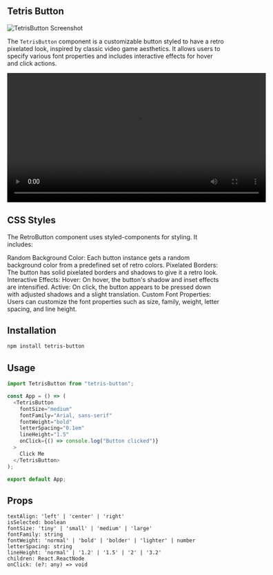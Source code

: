 ## Tetris Button

![TetrisButton Screenshot](https://images.ctfassets.net/d9vefg82sy0n/1qmaAAwp6NUpozEgmPbtQ9/5295e42b41433ad0d84fc36546b01507/Screenshot_2024-07-23_173556.png)

The `TetrisButton` component is a customizable button styled to have a retro pixelated look, inspired by classic video game aesthetics. It allows users to specify various font properties and includes interactive effects for hover and click actions.

<video width="600" controls>
  <source src="https://videos.ctfassets.net/d9vefg82sy0n/2UQKwNvURhC2RP3ZcvbpnD/3111b3a1f57b9ce9a92fa8f8e9a0108e/Recording_2024-07-23_172825.mp4" type="video/mp4">
  Your browser does not support the video tag.
</video>

## CSS Styles

The RetroButton component uses styled-components for styling. It includes:

Random Background Color: Each button instance gets a random background color from a predefined set of retro colors.
Pixelated Borders: The button has solid pixelated borders and shadows to give it a retro look.
Interactive Effects:
Hover: On hover, the button's shadow and inset effects are intensified.
Active: On click, the button appears to be pressed down with adjusted shadows and a slight translation.
Custom Font Properties: Users can customize the font properties such as size, family, weight, letter spacing, and line height.

## Installation

```sh
npm install tetris-button
```

## Usage

```ts
import TetrisButton from "tetris-button";

const App = () => (
  <TetrisButton
    fontSize="medium"
    fontFamily="Arial, sans-serif"
    fontWeight="bold"
    letterSpacing="0.1em"
    lineHeight="1.5"
    onClick={() => console.log("Button clicked")}
  >
    Click Me
  </TetrisButton>
);

export default App;
```

## Props

```
textAlign: 'left' | 'center' | 'right'
isSelected: boolean
fontSize: 'tiny' | 'small' | 'medium' | 'large'
fontFamily: string
fontWeight: 'normal' | 'bold' | 'bolder' | 'lighter' | number
letterSpacing: string
lineHeight: 'normal' | '1.2' | '1.5' | '2' | '3.2'
children: React.ReactNode
onClick: (e?: any) => void
```
